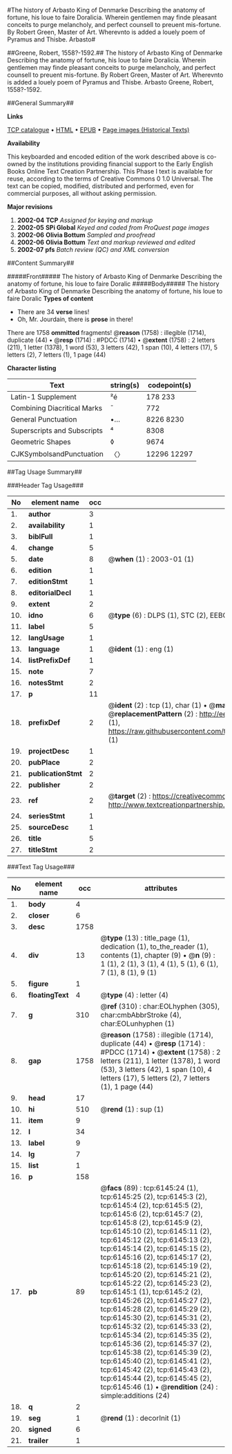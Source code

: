 #The history of Arbasto King of Denmarke Describing the anatomy of fortune, his loue to faire Doralicia. Wherein gentlemen may finde pleasant conceits to purge melancholy, and perfect counsell to preuent mis-fortune. By Robert Green, Master of Art. Wherevnto is added a louely poem of Pyramus and Thisbe. Arbasto#

##Greene, Robert, 1558?-1592.##
The history of Arbasto King of Denmarke Describing the anatomy of fortune, his loue to faire Doralicia. Wherein gentlemen may finde pleasant conceits to purge melancholy, and perfect counsell to preuent mis-fortune. By Robert Green, Master of Art. Wherevnto is added a louely poem of Pyramus and Thisbe.
Arbasto
Greene, Robert, 1558?-1592.

##General Summary##

**Links**

[TCP catalogue](http://www.ota.ox.ac.uk/tcp/)  • 
[HTML](http://tei.it.ox.ac.uk/tcp/Texts-HTML/free/A02/A02077.html)  • 
[EPUB](http://tei.it.ox.ac.uk/tcp/Texts-EPUB/free/A02/A02077.epub) • 
[Page images (Historical Texts)](https://data.historicaltexts.jisc.ac.uk/view?pubId=eebo-99841555e&pageId=eebo-99841555e-6145-1)

**Availability**

This keyboarded and encoded edition of the
	       work described above is co-owned by the institutions
	       providing financial support to the Early English Books
	       Online Text Creation Partnership. This Phase I text is
	       available for reuse, according to the terms of Creative
	       Commons 0 1.0 Universal. The text can be copied,
	       modified, distributed and performed, even for
	       commercial purposes, all without asking permission.

**Major revisions**

1. __2002-04__ __TCP__ *Assigned for keying and markup*
1. __2002-05__ __SPi Global__ *Keyed and coded from ProQuest page images*
1. __2002-06__ __Olivia Bottum__ *Sampled and proofread*
1. __2002-06__ __Olivia Bottum__ *Text and markup reviewed and edited*
1. __2002-07__ __pfs__ *Batch review (QC) and XML conversion*

##Content Summary##

#####Front#####
The history of Arbasto King of Denmarke Describing the anatomy of fortune, his loue to faire Doralic
#####Body#####
The history of Arbasto King of Denmarke Describing the anatomy of fortune, his loue to faire Doralic
**Types of content**

  * There are 34 **verse** lines!
  * Oh, Mr. Jourdain, there is **prose** in there!

There are 1758 **ommitted** fragments! 
 @__reason__ (1758) : illegible (1714), duplicate (44)  •  @__resp__ (1714) : #PDCC (1714)  •  @__extent__ (1758) : 2 letters (211), 1 letter (1378), 1 word (53), 3 letters (42), 1 span (10), 4 letters (17), 5 letters (2), 7 letters (1), 1 page (44)

**Character listing**


|Text|string(s)|codepoint(s)|
|---|---|---|
|Latin-1 Supplement|²é|178 233|
|Combining             Diacritical Marks|̄|772|
|General Punctuation|•…|8226 8230|
|Superscripts             and Subscripts|⁴|8308|
|Geometric Shapes|◊|9674|
|CJKSymbolsandPunctuation|〈〉|12296 12297|

##Tag Usage Summary##

###Header Tag Usage###

|No|element name|occ|attributes|
|---|---|---|---|
|1.|__author__|3||
|2.|__availability__|1||
|3.|__biblFull__|1||
|4.|__change__|5||
|5.|__date__|8| @__when__ (1) : 2003-01 (1)|
|6.|__edition__|1||
|7.|__editionStmt__|1||
|8.|__editorialDecl__|1||
|9.|__extent__|2||
|10.|__idno__|6| @__type__ (6) : DLPS (1), STC (2), EEBO-CITATION (1), PROQUEST (1), VID (1)|
|11.|__label__|5||
|12.|__langUsage__|1||
|13.|__language__|1| @__ident__ (1) : eng (1)|
|14.|__listPrefixDef__|1||
|15.|__note__|7||
|16.|__notesStmt__|2||
|17.|__p__|11||
|18.|__prefixDef__|2| @__ident__ (2) : tcp (1), char (1)  •  @__matchPattern__ (2) : ([0-9\-]+):([0-9IVX]+) (1), (.+) (1)  •  @__replacementPattern__ (2) : http://eebo.chadwyck.com/downloadtiff?vid=$1&page=$2 (1), https://raw.githubusercontent.com/textcreationpartnership/Texts/master/tcpchars.xml#$1 (1)|
|19.|__projectDesc__|1||
|20.|__pubPlace__|2||
|21.|__publicationStmt__|2||
|22.|__publisher__|2||
|23.|__ref__|2| @__target__ (2) : https://creativecommons.org/publicdomain/zero/1.0/ (1), http://www.textcreationpartnership.org/docs/. (1)|
|24.|__seriesStmt__|1||
|25.|__sourceDesc__|1||
|26.|__title__|5||
|27.|__titleStmt__|2||


###Text Tag Usage###

|No|element name|occ|attributes|
|---|---|---|---|
|1.|__body__|4||
|2.|__closer__|6||
|3.|__desc__|1758||
|4.|__div__|13| @__type__ (13) : title_page (1), dedication (1), to_the_reader (1), contents (1), chapter (9)  •  @__n__ (9) : 1 (1), 2 (1), 3 (1), 4 (1), 5 (1), 6 (1), 7 (1), 8 (1), 9 (1)|
|5.|__figure__|1||
|6.|__floatingText__|4| @__type__ (4) : letter (4)|
|7.|__g__|310| @__ref__ (310) : char:EOLhyphen (305), char:cmbAbbrStroke (4), char:EOLunhyphen (1)|
|8.|__gap__|1758| @__reason__ (1758) : illegible (1714), duplicate (44)  •  @__resp__ (1714) : #PDCC (1714)  •  @__extent__ (1758) : 2 letters (211), 1 letter (1378), 1 word (53), 3 letters (42), 1 span (10), 4 letters (17), 5 letters (2), 7 letters (1), 1 page (44)|
|9.|__head__|17||
|10.|__hi__|510| @__rend__ (1) : sup (1)|
|11.|__item__|9||
|12.|__l__|34||
|13.|__label__|9||
|14.|__lg__|7||
|15.|__list__|1||
|16.|__p__|158||
|17.|__pb__|89| @__facs__ (89) : tcp:6145:24 (1), tcp:6145:25 (2), tcp:6145:3 (2), tcp:6145:4 (2), tcp:6145:5 (2), tcp:6145:6 (2), tcp:6145:7 (2), tcp:6145:8 (2), tcp:6145:9 (2), tcp:6145:10 (2), tcp:6145:11 (2), tcp:6145:12 (2), tcp:6145:13 (2), tcp:6145:14 (2), tcp:6145:15 (2), tcp:6145:16 (2), tcp:6145:17 (2), tcp:6145:18 (2), tcp:6145:19 (2), tcp:6145:20 (2), tcp:6145:21 (2), tcp:6145:22 (2), tcp:6145:23 (2), tcp:6145:1 (1), tcp:6145:2 (2), tcp:6145:26 (2), tcp:6145:27 (2), tcp:6145:28 (2), tcp:6145:29 (2), tcp:6145:30 (2), tcp:6145:31 (2), tcp:6145:32 (2), tcp:6145:33 (2), tcp:6145:34 (2), tcp:6145:35 (2), tcp:6145:36 (2), tcp:6145:37 (2), tcp:6145:38 (2), tcp:6145:39 (2), tcp:6145:40 (2), tcp:6145:41 (2), tcp:6145:42 (2), tcp:6145:43 (2), tcp:6145:44 (2), tcp:6145:45 (2), tcp:6145:46 (1)  •  @__rendition__ (24) : simple:additions (24)|
|18.|__q__|2||
|19.|__seg__|1| @__rend__ (1) : decorInit (1)|
|20.|__signed__|6||
|21.|__trailer__|1||
